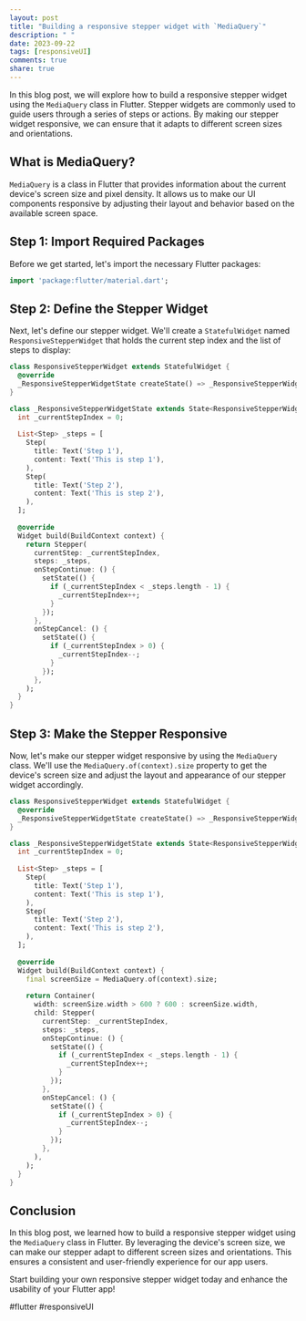 ```yaml
---
layout: post
title: "Building a responsive stepper widget with `MediaQuery`"
description: " "
date: 2023-09-22
tags: [responsiveUI]
comments: true
share: true
---
```


In this blog post, we will explore how to build a responsive stepper widget using the `MediaQuery` class in Flutter. Stepper widgets are commonly used to guide users through a series of steps or actions. By making our stepper widget responsive, we can ensure that it adapts to different screen sizes and orientations.

## What is MediaQuery?

`MediaQuery` is a class in Flutter that provides information about the current device's screen size and pixel density. It allows us to make our UI components responsive by adjusting their layout and behavior based on the available screen space.

## Step 1: Import Required Packages

Before we get started, let's import the necessary Flutter packages:

```dart
import 'package:flutter/material.dart';
```
## Step 2: Define the Stepper Widget

Next, let's define our stepper widget. We'll create a `StatefulWidget` named `ResponsiveStepperWidget` that holds the current step index and the list of steps to display:

```dart
class ResponsiveStepperWidget extends StatefulWidget {
  @override
  _ResponsiveStepperWidgetState createState() => _ResponsiveStepperWidgetState();
}

class _ResponsiveStepperWidgetState extends State<ResponsiveStepperWidget> {
  int _currentStepIndex = 0;
  
  List<Step> _steps = [
    Step(
      title: Text('Step 1'),
      content: Text('This is step 1'),
    ),
    Step(
      title: Text('Step 2'),
      content: Text('This is step 2'),
    ),
  ];
  
  @override
  Widget build(BuildContext context) {
    return Stepper(
      currentStep: _currentStepIndex,
      steps: _steps,
      onStepContinue: () {
        setState(() {
          if (_currentStepIndex < _steps.length - 1) {
            _currentStepIndex++;
          }
        });
      },
      onStepCancel: () {
        setState(() {
          if (_currentStepIndex > 0) {
            _currentStepIndex--;
          }
        });
      },
    );
  }
}
```

## Step 3: Make the Stepper Responsive

Now, let's make our stepper widget responsive by using the `MediaQuery` class. We'll use the `MediaQuery.of(context).size` property to get the device's screen size and adjust the layout and appearance of our stepper widget accordingly.

```dart
class ResponsiveStepperWidget extends StatefulWidget {
  @override
  _ResponsiveStepperWidgetState createState() => _ResponsiveStepperWidgetState();
}

class _ResponsiveStepperWidgetState extends State<ResponsiveStepperWidget> {
  int _currentStepIndex = 0;
  
  List<Step> _steps = [
    Step(
      title: Text('Step 1'),
      content: Text('This is step 1'),
    ),
    Step(
      title: Text('Step 2'),
      content: Text('This is step 2'),
    ),
  ];
  
  @override
  Widget build(BuildContext context) {
    final screenSize = MediaQuery.of(context).size;
    
    return Container(
      width: screenSize.width > 600 ? 600 : screenSize.width,
      child: Stepper(
        currentStep: _currentStepIndex,
        steps: _steps,
        onStepContinue: () {
          setState(() {
            if (_currentStepIndex < _steps.length - 1) {
              _currentStepIndex++;
            }
          });
        },
        onStepCancel: () {
          setState(() {
            if (_currentStepIndex > 0) {
              _currentStepIndex--;
            }
          });
        },
      ),
    );
  }
}
```

## Conclusion

In this blog post, we learned how to build a responsive stepper widget using the `MediaQuery` class in Flutter. By leveraging the device's screen size, we can make our stepper adapt to different screen sizes and orientations. This ensures a consistent and user-friendly experience for our app users.

Start building your own responsive stepper widget today and enhance the usability of your Flutter app!

#flutter #responsiveUI